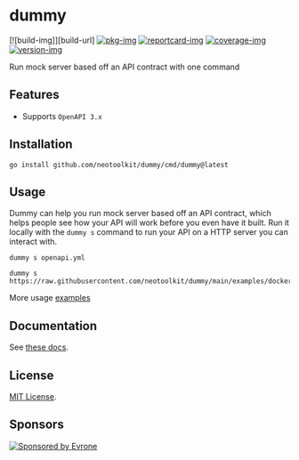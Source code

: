 # dummy

[![build-img]][build-url]
[![pkg-img]][pkg-url]
[![reportcard-img]][reportcard-url]
[![coverage-img]][coverage-url]
[![version-img]][version-url]

Run mock server based off an API contract with one command

## Features
- Supports `OpenAPI 3.x`

## Installation
```shell
go install github.com/neotoolkit/dummy/cmd/dummy@latest
```

## Usage
Dummy can help you run mock server based off an API contract, which helps people see how your API will work before you even have it built. Run it locally with the `dummy s` command to run your API on a HTTP server you can interact with.
```shell
dummy s openapi.yml
```
```shell
dummy s https://raw.githubusercontent.com/neotoolkit/dummy/main/examples/docker/openapi.yml
```
More usage [examples](examples)

## Documentation
See [these docs][pkg-url].

## License
[MIT License](LICENSE).

## Sponsors
<p>
  <a href="https://evrone.com/?utm_source=github&utm_campaign=neotoolkit">
    <img src="https://raw.githubusercontent.com/neotoolkit/.github/main/assets/sponsored_by_evrone.svg"
      alt="Sponsored by Evrone">
  </a>
</p>

[CI-img]: https://github.com/neotoolkit/dummy/workflows/CI/badge.svg
[CI-url]: https://github.com/neotoolkit/dummy/actions
[pkg-img]: https://pkg.go.dev/badge/neotoolkit/dummy
[pkg-url]: https://pkg.go.dev/github.com/neotoolkit/dummy
[reportcard-img]: https://goreportcard.com/badge/neotoolkit/dummy
[reportcard-url]: https://goreportcard.com/report/neotoolkit/dummy
[coverage-img]: https://codecov.io/gh/neotoolkit/dummy/branch/main/graph/badge.svg
[coverage-url]: https://codecov.io/gh/neotoolkit/dummy
[version-img]: https://img.shields.io/github/v/release/neotoolkit/dummy
[version-url]: https://github.com/neotoolkit/dummy/releases
